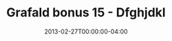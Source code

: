 ---
title: "Grafald bonus 15 - Dfghjdkl"
type: "image"
date: 2013-02-27T00:00:00-04:00
draft: false
categories: ["Projects"]
image_path: "../img/2013/bonus_15.png"
alt_text: ""
---